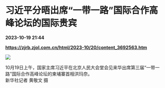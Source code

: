 # 习近平分晤出席“一带一路”国际合作高峰论坛的国际贵宾

**2023-10-19 21:44**

**https://zjrb.zjol.com.cn/html/2023-10/20/content_3692563.htm**

![](https://zjrb.zjol.com.cn/images/2023-10/20/zjrb2023102000002v01b006.jpg)

10月19日上午，国家主席习近平在北京人民大会堂会见来华出席第三届“一带一路”国际合作高峰论坛的柬埔寨首相洪玛奈。  
新华社记者 黄敬文 摄